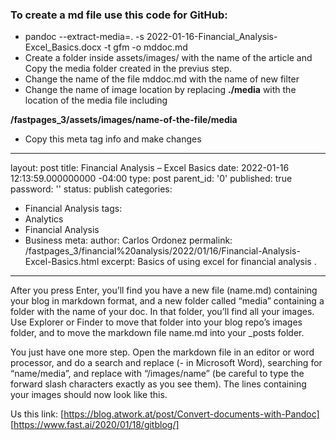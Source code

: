 ### To create a md file use this code for GitHub:

* pandoc --extract-media=. -s 2022-01-16-Financial_Analysis-Excel_Basics.docx -t gfm -o mddoc.md
* Create a folder inside assets/images/ with the name of the article and Copy the media folder created in the previus step.
* Change the name of the file mddoc.md with the name of new filter
* Change the name of image location by replacing **./media** with the location of the media file including

**/fastpages_3/assets/images/name-of-the-file/media**



* Copy this meta tag info and make changes

---
layout: post
title: Financial Analysis – Excel Basics
date: 2022-01-16 12:13:59.000000000 -04:00
type: post
parent_id: '0'
published: true
password: ''
status: publish
categories:
- Financial Analysis
tags:
- Analytics
- Financial Analysis
- Business
meta:
author: Carlos Ordonez
permalink: /fastpages_3/financial%20analysis/2022/01/16/Financial-Analysis-Excel-Basics.html
excerpt: Basics of using excel for financial analysis .
---


After you press Enter, you’ll find you have a new file (name.md) containing your blog in markdown format, and a new folder called “media” containing a folder with the name of your doc. In that folder, you’ll find all your images. Use Explorer or Finder to move that folder into your blog repo’s images folder, and to move the markdown file name.md into your _posts folder.

You just have one more step. Open the markdown file in an editor or word processor, and do a search and replace (- in Microsoft Word), searching for “name/media”, and replace with “/images/name” (be careful to type the forward slash characters exactly as you see them). The lines containing your images should now look like this.

Us this link:
[https://blog.atwork.at/post/Convert-documents-with-Pandoc]
[https://www.fast.ai/2020/01/18/gitblog/]
